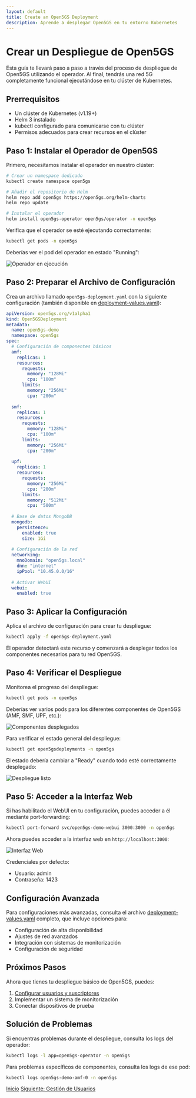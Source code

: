 ```yaml
---
layout: default
title: Create an Open5GS Deployment
description: Aprende a desplegar Open5GS en tu entorno Kubernetes
---
```


# Crear un Despliegue de Open5GS

Esta guía te llevará paso a paso a través del proceso de despliegue de Open5GS utilizando el operador. Al final, tendrás una red 5G completamente funcional ejecutándose en tu clúster de Kubernetes.

## Prerrequisitos

- Un clúster de Kubernetes (v1.19+)
- Helm 3 instalado
- kubectl configurado para comunicarse con tu clúster
- Permisos adecuados para crear recursos en el clúster

## Paso 1: Instalar el Operador de Open5GS

Primero, necesitamos instalar el operador en nuestro clúster:

```bash
# Crear un namespace dedicado
kubectl create namespace open5gs

# Añadir el repositorio de Helm
helm repo add open5gs https://open5gs.org/helm-charts
helm repo update

# Instalar el operador
helm install open5gs-operator open5gs/operator -n open5gs
```

Verifica que el operador se esté ejecutando correctamente:

```bash
kubectl get pods -n open5gs
```

Deberías ver el pod del operador en estado "Running":

![Operador en ejecución](/docs/open5gs-deployment/screenshots/operator-running.png)

## Paso 2: Preparar el Archivo de Configuración

Crea un archivo llamado `open5gs-deployment.yaml` con la siguiente configuración (también disponible en [deployment-values.yaml](/docs/open5gs-deployment/deployment-values.yaml)):

```yaml
apiVersion: open5gs.org/v1alpha1
kind: Open5GSDeployment
metadata:
  name: open5gs-demo
  namespace: open5gs
spec:
  # Configuración de componentes básicos
  amf:
    replicas: 1
    resources:
      requests:
        memory: "128Mi"
        cpu: "100m"
      limits:
        memory: "256Mi"
        cpu: "200m"
  
  smf:
    replicas: 1
    resources:
      requests:
        memory: "128Mi"
        cpu: "100m"
      limits:
        memory: "256Mi"
        cpu: "200m"
        
  upf:
    replicas: 1
    resources:
      requests:
        memory: "256Mi"
        cpu: "200m"
      limits:
        memory: "512Mi"
        cpu: "500m"
    
  # Base de datos MongoDB
  mongodb:
    persistence:
      enabled: true
      size: 1Gi
    
  # Configuración de la red
  networking:
    mnoDomain: "open5gs.local"
    dnn: "internet"
    ipPool: "10.45.0.0/16"
    
  # Activar WebUI
  webui:
    enabled: true
```

## Paso 3: Aplicar la Configuración

Aplica el archivo de configuración para crear tu despliegue:

```bash
kubectl apply -f open5gs-deployment.yaml
```

El operador detectará este recurso y comenzará a desplegar todos los componentes necesarios para tu red Open5GS.

## Paso 4: Verificar el Despliegue

Monitorea el progreso del despliegue:

```bash
kubectl get pods -n open5gs
```

Deberías ver varios pods para los diferentes componentes de Open5GS (AMF, SMF, UPF, etc.):

![Componentes desplegados](/docs/open5gs-deployment/screenshots/components-deployed.png)

Para verificar el estado general del despliegue:

```bash
kubectl get open5gsdeployments -n open5gs
```

El estado debería cambiar a "Ready" cuando todo esté correctamente desplegado:

![Despliegue listo](/docs/open5gs-deployment/screenshots/deployment-ready.png)

## Paso 5: Acceder a la Interfaz Web

Si has habilitado el WebUI en tu configuración, puedes acceder a él mediante port-forwarding:

```bash
kubectl port-forward svc/open5gs-demo-webui 3000:3000 -n open5gs
```

Ahora puedes acceder a la interfaz web en `http://localhost:3000`:

![Interfaz Web](/docs/open5gs-deployment/screenshots/webui.png)

Credenciales por defecto:
- Usuario: admin
- Contraseña: 1423

## Configuración Avanzada

Para configuraciones más avanzadas, consulta el archivo [deployment-values.yaml](/docs/open5gs-deployment/deployment-values.yaml) completo, que incluye opciones para:

- Configuración de alta disponibilidad
- Ajustes de red avanzados
- Integración con sistemas de monitorización
- Configuración de seguridad

## Próximos Pasos

Ahora que tienes tu despliegue básico de Open5GS, puedes:

1. [Configurar usuarios y suscriptores](/docs/open5gs-users/users)
2. Implementar un sistema de monitorización
3. Conectar dispositivos de prueba

## Solución de Problemas

Si encuentras problemas durante el despliegue, consulta los logs del operador:

```bash
kubectl logs -l app=open5gs-operator -n open5gs
```

Para problemas específicos de componentes, consulta los logs de ese pod:

```bash
kubectl logs open5gs-demo-amf-0 -n open5gs
```

<div class="navigation-buttons">
  <a href="/" class="button prev">Inicio</a>
  <a href="/docs/open5gs-users/users" class="button next">Siguiente: Gestión de Usuarios</a>
</div>
